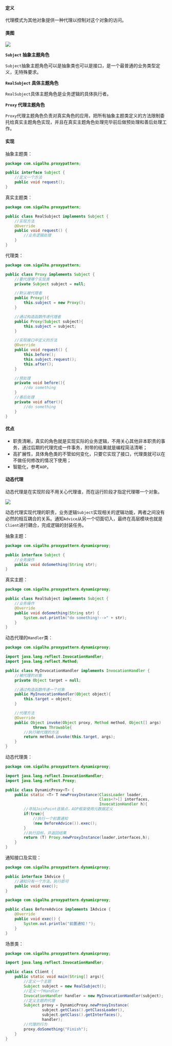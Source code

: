 #### 定义

代理模式为其他对象提供一种代理以控制对这个对象的访问。

#### 类图

![](7.%20代理模式/1.png)

**`Subject` 抽象主题角色**

`Subject`抽象主题角色可以是抽象类也可以是接口，是一个最普通的业务类型定义，无特殊要求。

**`RealSubject` 具体主题角色**

`RealSubject`具体主题角色是业务逻辑的具体执行者。

**`Proxy` 代理主题角色**

`Proxy`代理主题角色负责对真实角色的应用，把所有抽象主题类定义的方法限制委托给真实主题角色实现，并且在真实主题角色处理完毕前后做预处理和善后处理工作。

#### 实现

抽象主题类：
```java
package com.sigalhu.proxypattern;

public interface Subject {
    //定义一个方法
    public void request();
}
```
真实主题类：
```java
package com.sigalhu.proxypattern;

public class RealSubject implements Subject {
    //实现方法
    @Override
    public void request() {
        //业务逻辑处理
    }
}
```
代理类：
```java
package com.sigalhu.proxypattern;

public class Proxy implements Subject {
    //要代理哪个实现类
    private Subject subject = null;

    //默认被代理者
    public Proxy(){
        this.subject = new Proxy();
    }

    //通过构造函数传递代理者
    public Proxy(Subject subject){
        this.subject = subject;
    }

    //实现接口中定义的方法
    @Override
    public void request() {
        this.before();
        this.subject.request();
        this.after();
    }

    //预处理
    private void before(){
        //do something
    }
    //善后处理
    private void after(){
        //do something
    }
}
```

#### 优点

* 职责清晰，真实的角色就是实现实际的业务逻辑，不用关心其他非本职责的事务，通过后期的代理完成一件事务，附带的结果就是编程简洁清晰；
* 高扩展性，具体角色类的不管如何变化，只要它实现了接口，代理类就可以在不做任何修改的情况下使用；
* 智能化，参考`AOP`。

#### 动态代理

动态代理是在实现阶段不用关心代理谁，而在运行阶段才指定代理哪一个对象。

![](7.%20代理模式/2.png)

动态代理实现代理的职责，业务逻辑`Subject`实现相关的逻辑功能，两者之间没有必然的相互耦合的关系。通知`Advice`从另一个切面切入，最终在高层模块也就是`Client`进行耦合，完成逻辑的封装任务。

抽象主题：
```java
package com.sigalhu.proxypattern.dynamicproxy;

public interface Subject {
    //业务操作
    public void doSomething(String str);
}
```
真实主题：
```java
package com.sigalhu.proxypattern.dynamicproxy;

public class RealSubject implements Subject {
    //业务操作
    @Override
    public void doSomething(String str) {
        System.out.println("do something!-->" + str);
    }
}
```
动态代理的`Handler`类：
```java
package com.sigalhu.proxypattern.dynamicproxy;

import java.lang.reflect.InvocationHandler;
import java.lang.reflect.Method;

public class MyInvocationHandler implements InvocationHandler {
    //被代理的对象
    private Object target = null;

    //通过构造函数传递一个对象
    public MyInvocationHandler(Object object){
        this.target = object;
    }

    //代理方法
    @Override
    public Object invoke(Object proxy, Method method, Object[] args)
            throws Throwable{
        //执行被代理的方法
        return method.invoke(this.target, args);
    }
}
```
动态代理类：
```java
package com.sigalhu.proxypattern.dynamicproxy;

import java.lang.reflect.InvocationHandler;
import java.lang.reflect.Proxy;

public class DynamicProxy<T> {
    public static <T> T newProxyInstance(ClassLoader loader,
                                         Class<?>[] interfaces,
                                         InvocationHandler h){
        //寻找JoinPoint连接点，AOP框架使用元数据定义
        if(true){
            //执行一个前置通知
            (new BeforeAdvice()).exec();
        }
        //执行目标，并返回结果
        return (T) Proxy.newProxyInstance(loader,interfaces,h);
    }
}
```
通知接口及实现：
```java
package com.sigalhu.proxypattern.dynamicproxy;

public interface IAdvice {
    //通知只有一个方法，执行即可
    public void exec();
}
```
```java
package com.sigalhu.proxypattern.dynamicproxy;

public class BeforeAdvice implements IAdvice {
    @Override
    public void exec() {
        System.out.println("前置通知！");
    }
}
```
场景类：
```java
package com.sigalhu.proxypattern.dynamicproxy;

import java.lang.reflect.InvocationHandler;

public class Client {
    public static void main(String[] args){
        //定义一个主题
        Subject subject = new RealSubject();
        //定义一个Handler
        InvocationHandler handler = new MyInvocationHandler(subject);
        //定义主题的代理
        Subject proxy = DynamicProxy.newProxyInstance(
                subject.getClass().getClassLoader(),
                subject.getClass().getInterfaces(),
                handler);
        //代理的行为
        proxy.doSomething("Finish");
    }
}
```